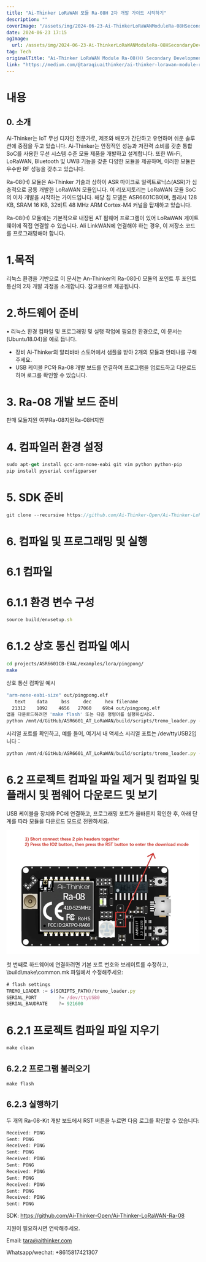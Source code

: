 ```yaml
---
title: "Ai-Thinker LoRaWAN 모듈 Ra-08H 2차 개발 가이드 시작하기"
description: ""
coverImage: "/assets/img/2024-06-23-Ai-ThinkerLoRaWANModuleRa-08HSecondaryDevelopmentGettingStartedGuide_0.png"
date: 2024-06-23 17:15
ogImage: 
  url: /assets/img/2024-06-23-Ai-ThinkerLoRaWANModuleRa-08HSecondaryDevelopmentGettingStartedGuide_0.png
tag: Tech
originalTitle: "Ai-Thinker LoRaWAN Module Ra-08(H) Secondary Development Getting Started Guide"
link: "https://medium.com/@taraqiuaithinker/ai-thinker-lorawan-module-ra-08-h-secondary-development-getting-started-guide-3d3fbf9b43bb"
---
```



# 내용

## 0. 소개

Ai-Thinker는 IoT 무선 디자인 전문가로, 제조와 배포가 간단하고 유연하며 쉬운 솔루션에 중점을 두고 있습니다. Ai-Thinker는 안정적인 성능과 저전력 소비를 갖춘 통합 SoC를 사용한 무선 시스템 수준 모듈 제품을 개발하고 설계합니다. 또한 Wi-Fi, LoRaWAN, Bluetooth 및 UWB 기능을 갖춘 다양한 모듈을 제공하며, 이러한 모듈은 우수한 RF 성능을 갖추고 있습니다.

Ra-08(H) 모듈은 Ai-Thinker 기술과 상하이 ASR 마이크로 일렉트로닉스(ASR)가 심층적으로 공동 개발한 LoRaWAN 모듈입니다. 이 리포지토리는 LoRaWAN 모듈 SoC의 이차 개발을 시작하는 가이드입니다. 해당 칩 모델은 ASR6601CB이며, 플래시 128 KB, SRAM 16 KB, 32비트 48 MHz ARM Cortex-M4 커널을 탑재하고 있습니다.

<div class="content-ad"></div>

Ra-08(H) 모듈에는 기본적으로 내장된 AT 펌웨어 프로그램이 있어 LoRaWAN 게이트웨이에 직접 연결할 수 있습니다. Ali LinkWAN에 연결해야 하는 경우, 이 저장소 코드를 프로그래밍해야 합니다.

# 1.목적

리눅스 환경을 기반으로 이 문서는 An-Thinker의 Ra-08(H) 모듈의 포인트 투 포인트 통신의 2차 개발 과정을 소개합니다. 참고용으로 제공됩니다.

# 2.하드웨어 준비

<div class="content-ad"></div>

• 리눅스 환경
컴파일 및 프로그래밍 및 실행 작업에 필요한 환경으로, 이 문서는 (Ubuntu18.04)을 예로 듭니다.

- 장비
Ai-Thinker의 알리바바 스토어에서 샘플을 받아 2개의 모듈과 안테나를 구해주세요.
- USB 케이블
PC와 Ra-08 개발 보드를 연결하여 프로그램을 업로드하고 다운로드하며 로그를 확인할 수 있습니다.

# 3. Ra-08 개발 보드 준비

판매 모듈지원 여부Ra-08지원Ra-08H지원

<div class="content-ad"></div>

# 4. 컴파일러 환경 설정

```js
sudo apt-get install gcc-arm-none-eabi git vim python python-pip
pip install pyserial configparser
```

# 5. SDK 준비

```js
git clone --recursive https://github.com/Ai-Thinker-Open/Ai-Thinker-LoRaWAN-Ra-08.git
```

<div class="content-ad"></div>

# 6. 컴파일 및 프로그래밍 및 실행

# 6.1 컴파일

# 6.1.1 환경 변수 구성

```js
source build/envsetup.sh
```

<div class="content-ad"></div>

# 6.1.2 상호 통신 컴파일 예시

```bash
cd projects/ASR6601CB-EVAL/examples/lora/pingpong/
make
```

상호 통신 컴파일 예시

```bash
"arm-none-eabi-size" out/pingpong.elf
   text    data     bss     dec     hex filename
  21312    1092    4656   27060    69b4 out/pingpong.elf
앱을 다운로드하려면 'make flash' 또는 다음 명령어를 실행하십시오.
python /mnt/d/GitHub/ASR6601_AT_LoRaWAN/build/scripts/tremo_loader.py -p /dev/ttyUSB0 -b 921600 flash 0x08000000 out/pingpong.bin
```

<div class="content-ad"></div>

시리얼 포트를 확인하고, 예를 들어, 여기서 내 액세스 시리얼 포트는 /dev/ttyUSB2입니다：

```js
python /mnt/d/GitHub/ASR6601_AT_LoRaWAN/build/scripts/tremo_loader.py -p /dev/ttyUSB2 -b 921600 flash 0x08000000 out/pingpong.bin
```

# 6.2 프로젝트 컴파일 파일 제거 및 컴파일 및 플래시 및 펌웨어 다운로드 및 보기

USB 케이블을 장치와 PC에 연결하고, 프로그래밍 포트가 올바른지 확인한 후, 아래 단계를 따라 모듈을 다운로드 모드로 전환하세요.

<div class="content-ad"></div>


![Ai-Thinker LoRaWAN Module Ra-08H Secondary Development Getting Started Guide](/assets/img/2024-06-23-Ai-ThinkerLoRaWANModuleRa-08HSecondaryDevelopmentGettingStartedGuide_0.png)

첫 번째로 하드웨어에 연결하려면 기본 포트 번호와 보레이트를 수정하고, \build\make\common.mk 파일에서 수정해주세요:

```js
# flash settings
TREMO_LOADER := $(SCRIPTS_PATH)/tremo_loader.py
SERIAL_PORT        ?= /dev/ttyUSB0
SERIAL_BAUDRATE    ?= 921600
```

# 6.2.1 프로젝트 컴파일 파일 지우기


<div class="content-ad"></div>

```js
make clean
```

## 6.2.2 프로그램 불러오기

```js
make flash
```

## 6.2.3 실행하기

<div class="content-ad"></div>

두 개의 Ra-08-Kit 개발 보드에서 RST 버튼을 누르면 다음 로그를 확인할 수 있습니다:

```js
Received: PING
Sent: PONG
Received: PING
Sent: PONG
Received: PING
Sent: PONG
Received: PING
Sent: PONG
Received: PING
Sent: PONG
Received: PING
Sent: PONG
```

SDK: https://github.com/Ai-Thinker-Open/Ai-Thinker-LoRaWAN-Ra-08

지원이 필요하시면 연락해주세요.

<div class="content-ad"></div>

Email: tara@aithinker.com

Whatsapp/wechat: +8615817421307